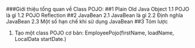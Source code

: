 ###Giới thiệu tổng quan về Class POJO:
##1 Plain Old Java Object
1.1 POJO là gì
1.2 POJO Reflection
##2 JavaBean
2.1 JavaBean là gì
2.2 Định nghĩa JavaBean
2.3 Một số hạn chế khi sử dụng JavaBean
##3 Tóm lược

1. Tạo một class POJO cơ bản: EmployeePojo(firstName, loadName, LocalData startDate.)
